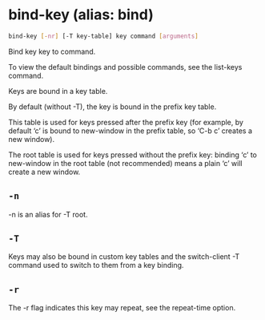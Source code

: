 # bind-key (alias: bind)

~~~bash
bind-key [-nr] [-T key-table] key command [arguments]
~~~

Bind key key to command.  

To view the default bindings and possible commands, see the list-keys command.

Keys are bound in a key table.  

By default (without -T), the key is bound in the prefix key table.  

This table is used for keys pressed after the prefix key
(for example, by default ‘c’ is bound to new-window in the prefix table, 
so ‘C-b c’ creates a new window).  

The root table is used for keys pressed without the prefix key: 
binding ‘c’ to new-window in the root table (not recommended) means a plain ‘c’ will create a new window.  

## `-n`

-n is an alias for -T root.  

## `-T`

Keys may also be bound in custom key tables 
and the switch-client -T command used to switch to them from a key binding.  

## `-r`

The -r flag indicates this key may repeat, see the repeat-time option.
